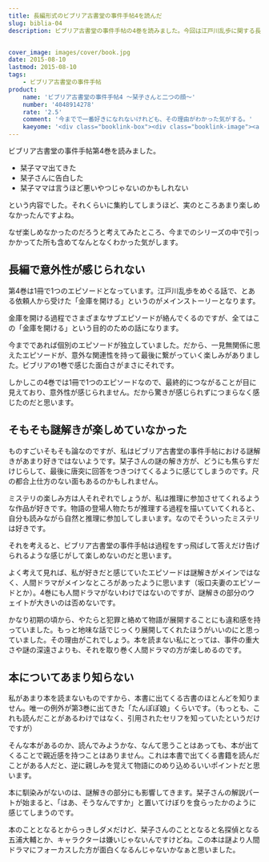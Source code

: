 ```yaml
---
title: 長編形式のビブリア古書堂の事件手帖4を読んだ
slug: biblia-04
description: ビブリア古書堂の事件手帖の4巻を読みました。今回は江戸川乱歩に関する長編エピソードとなっています。しかしそのせいで間延びしたような印象を受けて、私はあまり楽しめませんでした。個人的にはもっと人間ドラマにフォーカスしたほうが面白いと思います。


cover_image: images/cover/book.jpg
date: 2015-08-10
lastmod: 2015-08-10
tags: 
    - ビブリア古書堂の事件手帖
product:
    name: 'ビブリア古書堂の事件手帖4 〜栞子さんと二つの顔〜'
    number: '4048914278'
    rate: '2.5'
    comment: '今までで一番好きになれないけれども、その理由がわかった気がする。'
    kaeyome: '<div class="booklink-box"><div class="booklink-image"><a href="http://www.amazon.co.jp/exec/obidos/asin/4048914278/illusionspace-22/" target="_blank" ><img src="http://ecx.images-amazon.com/images/I/51S2kZBz6jL._SL160_.jpg" style="border: none;" /></a></div><div class="booklink-info"><div class="booklink-name"><a href="http://www.amazon.co.jp/exec/obidos/asin/4048914278/illusionspace-22/" target="_blank" >ビブリア古書堂の事件手帖4 ~栞子さんと二つの顔~ (メディアワークス文庫)</a><div class="booklink-powered-date">posted with <a href="http://yomereba.com" rel="nofollow" target="_blank">ヨメレバ</a></div></div><div class="booklink-detail">三上 延 アスキー・メディアワークス 2013-02-22    </div><div class="booklink-link2"><div class="shoplinkamazon"><a href="http://www.amazon.co.jp/exec/obidos/asin/4048914278/illusionspace-22/" target="_blank" >Amazon</a></div><div class="shoplinkkindle"><a href="http://www.amazon.co.jp/exec/obidos/ASIN/B00EF0OAJI/illusionspace-22/" target="_blank" >Kindle</a></div><div class="shoplinkrakuten"><a href="http://hb.afl.rakuten.co.jp/hgc/11acbc01.369b1bf6.11acbc02.cabf9fe9/?pc=http%3A%2F%2Fbooks.rakuten.co.jp%2Frb%2F12175835%2F%3Fscid%3Daf_ich_link_urltxt%26m%3Dhttp%3A%2F%2Fm.rakuten.co.jp%2Fev%2Fbook%2F" target="_blank" >楽天ブックス</a></div>                  	  <div class="shoplinkkino"><a href="http://ck.jp.ap.valuecommerce.com/servlet/referral?sid=3085416&pid=882196163&vc_url=http%3A%2F%2Fwww.kinokuniya.co.jp%2Ff%2Fdsg-01-9784048914277" target="_blank" >紀伊國屋書店<img src="http://ad.jp.ap.valuecommerce.com/servlet/gifbanner?sid=3085416&pid=882196163" height="1" width="1" border="0"></a></div>	  	  	</div></div><div class="booklink-footer"></div></div>'
---
```


ビブリア古書堂の事件手帖第4巻を読みました。

<ul>
<li>栞子ママ出てきた</li>
<li>栞子さんに告白した</li>
<li>栞子ママは言うほど悪いやつじゃないのかもしれない</li>
</ul>
という内容でした。それくらいに集約してしまうほど、実のところあまり楽しめなかったんですよね。

なぜ楽しめなかったのだろうと考えてみたところ、今までのシリーズの中で引っかかってた所も含めてなんとなくわかった気がします。


## 長編で意外性が感じられない


第4巻は1冊で1つのエピソードとなっています。江戸川乱歩をめぐる話で、とある依頼人から受けた「金庫を開ける」というのがメインストーリーとなります。

金庫を開ける過程でさまざまなサブエピソードが絡んでくるのですが、全てはこの「金庫を開ける」という目的のための話になります。

今までであれば個別のエピソードが独立していました。だから、一見無関係に思えたエピソードが、意外な関連性を持って最後に繋がっていく楽しみがありました。ビブリアの1巻で感じた面白さがまさにそれです。

しかしこの4巻では1冊で1つのエピソードなので、最終的につながることが目に見えており、意外性が感じられません。だから驚きが感じられずにつまらなく感じたのだと思います。


## そもそも謎解きが楽しめていなかった


ものすごいそもそも論なのですが、私はビブリア古書堂の事件手帖における謎解きがあまり好きではないようです。栞子さんの謎の解き方が、どうにも焦らすだけじらして、最後に唐突に回答をつきつけてくるように感じてしまうのです。尺の都合上仕方のない面もあるのかもしれません。

ミステリの楽しみ方は人それぞれでしょうが、私は推理に参加させてくれるような作品が好きです。物語の登場人物たちが推理する過程を描いていてくれると、自分も読みながら自然と推理に参加してしまいます。なのでそういったミステリは好きです。

それを考えると、ビブリア古書堂の事件手帖は過程をすっ飛ばして答えだけ告げられるような感じがして楽しめないのだと思います。

よく考えて見れば、私が好きだと感じていたエピソードは謎解きがメインではなく、人間ドラマがメインなところがあったように思います（坂口夫妻のエピソードとか）。4巻にも人間ドラマがないわけではないのですが、謎解きの部分のウェイトが大きいのは否めないです。

かなり初期の頃から、やたらと犯罪と絡めて物語が展開することにも違和感を持っていました。もっと地味な話でじっくり展開してくれたほうがいいのにと思っていました。その理由がこれでしょう。本を読まない私にとっては、事件の重大さや謎の深遠さよりも、それを取り巻く人間ドラマの方が楽しめるのです。


## 本についてあまり知らない


私があまり本を読まないものですから、本書に出てくる古書のほとんどを知りません。唯一の例外が第3巻に出てきた「たんぽぽ娘」くらいです。（もっとも、これも読んだことがあるわけではなく、引用されたセリフを知っていたというだけですが）

そんな本があるのか、読んでみようかな、なんて思うことはあっても、本が出てくることで親近感を持つことはありません。これは本書で出てくる書籍を読んだことがある人だと、逆に親しみを覚えて物語にのめり込めるいいポイントだと思います。

本に馴染みがないのは、謎解きの部分にも影響してきます。栞子さんの解説パートが始まると、「はあ、そうなんですか」と置いてけぼりを食らったかのように感じてしまうのです。

本のこととなるとからっきしダメだけど、栞子さんのこととなると名探偵となる五浦大輔とか、キャラクターは嫌いじゃないんですけどね。この本は謎より人間ドラマにフォーカスした方が面白くなるんじゃないかなぁと思いました。


  